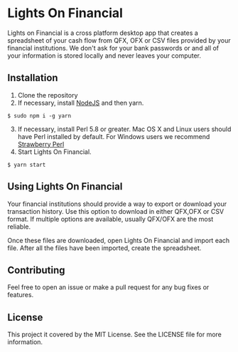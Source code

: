 # Lights On Financial

Lights on Financial is a cross platform desktop app that creates a spreadsheet
of your cash flow from QFX, OFX or CSV files provided by your financial
institutions. We don't ask for your bank passwords or and all of your
information is stored locally and never leaves your computer.



**Installation**
-----------------------------

1. Clone the repository
2. If necessary, install [NodeJS](https://nodejs.org/en/) and then yarn.
```
$ sudo npm i -g yarn
```
3. 	If necessary, install Perl 5.8 or greater. Mac OS X and Linux users should have Perl installed by default. For Windows users we recommend [Strawberry
Perl](http://strawberryperl.com)
4. 	Start Lights On Financial.
```
$ yarn start
```

**Using Lights On Financial**
-------------
Your financial institutions should provide a way to export or download your transaction history. Use this option to download in either QFX,OFX or CSV format. If multiple options are available, usually QFX/OFX are the most reliable. 

Once these files are downloaded, open Lights On Financial and import each file. After all the files have been imported, create the spreadsheet.

**Contributing**
----------------

Feel free to open an issue or make a pull request for any bug fixes or features.



**License**
-----------

This project it covered by the MIT License. See the LICENSE file for more
information.
